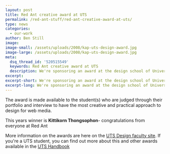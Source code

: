 ```yaml
---
layout: post
title: Red Ant creative award at UTS
permalink: /red-ant-stuff/red-ant-creative-award-at-uts/
type: news
categories:
  - our-work
author: Ben Still
image:
image-small: /assets/uploads/2008/kap-uts-design-award.jpg
image-large: /assets/uploads/2008/kap-uts-design-award.jpg
meta:
  dsq_thread_id: '520515549'
  keywords: Red Ant creative award at UTS
  description: We're sponsoring an award at the design school of University of Technology, Sydney.
excerpt:
excerpt-short: We're sponsoring an award at the design school of University of Technology, Sydney.
excerpt-long: We're sponsoring an award at the design school of University of Technology, Sydney. It's competitive, and only the best will make the cut.
---
```


The award is made available to the student(s) who are judged through their portfolio and interview to have the most creative and practical approach to design for web media.

This years winner is **Kittikorn Thongsophon**- congratulations from everyone at Red Ant

More information on the awards are here on the [UTS Design faculty site](http://www.dab.uts.edu.au/about/faculty-strengths/awards-prizes-scholarships/index.html). If you're a UTS student, you can find out more about this and other awards available in the [UTS Handbook](http://www.handbook.uts.edu.au/dab/faculty/prizes.html)
